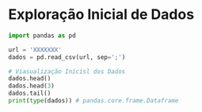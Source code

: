 # Exploração Inicial de Dados
```python
import pandas as pd

url = 'XXXXXXX'
dados = pd.read_csv(url, sep=';')

# Viasualização Inicisl dos Dados
dados.head()
dados.head(3)
dados.tail()
print(type(dados)) # pandas.core.frame.Dataframe
```  

